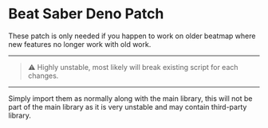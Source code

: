 # Beat Saber Deno Patch

These patch is only needed if you happen to work on older beatmap where new features no longer work
with old work.

---

> ⚠️ Highly unstable, most likely will break existing script for each changes.

---

Simply import them as normally along with the main library, this will not be part of the main
library as it is very unstable and may contain third-party library.

